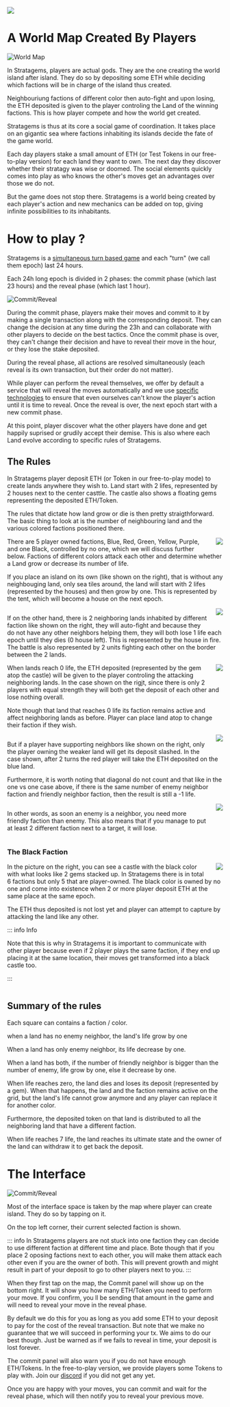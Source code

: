 <style>
/* no title on notes */
.custom-block-title {
    display: none;
}
</style>

![](/public/title.png)

# A World Map Created By Players

![World Map](/public/images/map-example-01.png)

In Stratagems, players are actual gods. They are the one creating the world island after island. They do so by depositing some ETH while deciding which factions will be in charge of the island thus created. 

Neighbouriung factions of different color then auto-fight and upon losing, the ETH deposited is given to the player controling the Land of the winning factions. This is how player compete and how the world get created.

Stratagems is thus at its core a social game of coordination. It takes place on an gigantic sea where factions inhabiting its islands decide the fate of the game world. 

Each day players stake a small amount of ETH (or Test Tokens in our free-to-play version) for each land they want to own. The next day they discover whether their stratagy was wise or doomed. The social elements quickly comes into play as who knows the other's moves get an advantages over those we do not.

But the game does not stop there. Stratagems is a world being created by each player's action and new mechanics can be added on top, giving infinite possibilities to its inhabitants.

# How to play ?

Stratagems is a [simultaneous turn based game](https://en.wikipedia.org/wiki/Timekeeping_in_games#Simultaneously_executed_and_clock-based_turns) and each "turn" (we call them epoch) last 24 hours.

Each 24h long epoch is divided in 2 phases: the commit phase (which last 23 hours) and the reveal phase (which last 1 hour).


![Commit/Reveal](/public//images/commit-reveal.png)


During the commit phase, players make their moves and commit to it by making a single transaction along with the corresponding deposit. They can change the decision at any time during the 23h and can collaborate with other players to decide on the best tactics. Once the commit phase is over, they can't change their decision and have to reveal their move in the hour, or they lose the stake deposited.

During the reveal phase, all actions are resolved simultaneously (each reveal is its own transaction, but their order do not matter). 

While player can perform the reveal themselves, we offer by default a service that will reveal the moves automatically and we use [specific technologies](https://fuzd.dev) to ensure that even ourselves can't know the player's action until it is time to reveal. Once the reveal is over, the next epoch start with a new commit phase.

At this point, player discover what the other players have done and get happily suprised or grudily accept their demise. This is also where each Land evolve according to specific rules of Stratagems.


## The Rules

In Stratagems player deposit ETH (or Token in our free-to-play mode) to create lands anywhere they wish to. Land start with 2 lifes, represented by 2 houses next to the center casttle. The castle also shows a floating gems representing the deposited ETH/Token.



The rules that dictate how land grow or die is then pretty straigthforward. The basic thing to look at is the number of neighbouring land and the various colored factions positioned there.

<img style="float: right; max-width: 40%;margin-left:1rem;margin-bottom:1rem;" src="/public/images/rules/single.png" >

There are 5 player owned factions, Blue, Red, Green, Yellow, Purple, and one Black, controlled by no one, which we will discuss further below. Factions of different colors attack each other and determine whether a Land grow or decrease its number of life.


If you place an island on its own (like shown on the right), that is without any neighbouging land, only sea tiles around, the land will start with 2 lifes (represented by the houses) and then grow by one. This is represented by the tent, which will become a house on the next epoch.

<div style="clear: right;"> </div>


<img style="float: right; max-width: 40%;margin-left:1rem;margin-bottom:1rem;" src="/public/images/rules/two.png" >

If on the other hand, there is 2 neighboring lands inhabited by different faction like shown on the right, they will auto-fight and because they do not have any other neighbors helping them, they will both lose 1 life each epoch until they dies (0 house left). This is represented by the house in fire. The battle is also represented by 2 units fighting each other on the border between the 2 lands.



<img style="float: right; max-width: 40%;margin-left:1rem;margin-bottom:1rem;" src="/public/images/rules/two-next-next.png" >

When lands reach 0 life, the ETH deposited (represented by the gem atop the castle) will be given to the player controling the attacking neighboring lands. In the case shown on the rigjt, since there is only 2 players with equal strength they will both get the deposit of each other and lose nothing overall. 

Note though that land that reaches 0 life its faction remains active and affect neighboring lands as before. Player can place land atop to change their faction if they wish.



<div style="clear: right;"> </div>



<img style="float: right; max-width: 40%;margin-left:1rem;margin-bottom:1rem;" src="/public/images/rules/attack-strategy-01.png" >

But if a player have supporting neighbors like shown on the right, only the player owning the weaker land will get its deposit slashed. In the case shown, after 2 turns the red player will take the ETH deposited on the blue land.


<!-- Note that when a land is under attack and losing against its neighbors, it can only lose 1 land per epoch. Same applies for gaining life. As seen on the sourrounded screen, red land on the corner have 2 red neiohbor yet they only grow by one.

<img style="float: right; max-width: 40%;margin-left:1rem;margin-bottom:1rem;" src="/public/images/rules/surrounded.png" > -->

Furthermore, it is worth noting that diagonal do not count and that like in the one vs one case above, if there is the same number of enemy neighbor faction and friendly neighbor faction, then the result is still a -1 life.

<div style="clear: right;"> </div>

<img style="float: right; max-width: 40%;margin-left:1rem;margin-bottom:1rem;" src="/public/images/rules/neighborhoud-02.png" >



In other words, as soon an enemy is a neighbor, you need more friendly faction than enemy. This also means that if you manage to put at least 2 different faction next to a target, it will lose.

<div style="clear: right;"> </div>

### The Black Faction

<img style="float: right; max-width: 40%;margin-left:1rem;margin-bottom:1rem;" src="/public/images/rules/evil-01.png" >

In the picture on the right, you can see a castle with the black color with what looks like 2 gems stacked up. In Stratagems there is in total 6 factions but only 5 that are player-owned. The black color is owned by no one and come into existence when 2 or more player deposit ETH at the same place at the same epoch.

The ETH thus deposited is not lost yet and player can attempt to capture by attacking the land like any other.

::: info Info

Note that this is why in Stratagems it is important to communicate with other player because even if 2 player plays the same faction, if they end up placing it at the same location, their moves get transformed into a black castle too.

:::

<div style="clear: right;"> </div>

## Summary of the rules

Each square can contains a faction / color.

when a land has no enemy neighbor, the land's life grow by one

When a land has only enemy neighbor, its life decrease by one.

When a land has both, if the number of friendly neighbor is bigger than the number of enemy, life grow by one, else it decrease by one.

When life reaches zero, the land dies and loses its deposit (represented by a gem). When that happens, the land and the faction remains active on the grid, but the land's life cannot grow anymore and any player can replace it for another color.

Furthermore, the deposited token on that land is distributed to all the neighboring land that have a different faction.

When life reaches 7 life, the land reaches its ultimate state and the owner of the land can withdraw it to get back the deposit.


# The Interface 

![Commit/Reveal](/public/images/interface-01.png)

Most of the interface space is taken by the map where player can create island. They do so by tapping on it. 

On the top left corner, their current selected faction is shown.

::: info
In Stratagems players are not stuck into one faction they can decide to use different faction at different time and place. Bote though that if you place 2 oposing factions next to each other, you will make them attack each other even if you are the owner of both. This will prevent growth and might result in part of your deposit to go to other players next to you.
:::

When they first tap on the map, the Commit panel will show up on the bottom right. It will show you how many ETH/Token you need to perform your move. If you confirm, you ll be sending that amount in the game and will need to reveal your move in the reveal phase.

By default we do this for you as long as you add some ETH to your deposit to pay for the cost of the reveal transaction. But note that we make no guarantee that we will succeed in performing your tx. We aims to do our best though. Just be warned as if we fails to reveal in time, your deposit is lost forever.

The commit panel will also warn you if you do not have enough ETH/Tokens. In the free-to-play version, we provide players some Tokens to play with. Join our [discord](https://discord.gg/Qb4gr2ekfr) if you did not get any yet.


Once you are happy with your moves, you can commit and wait for the reveal phase, which will then notify you to reveal your previous move.

